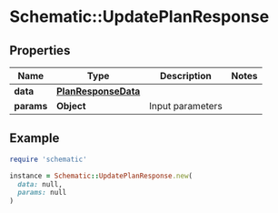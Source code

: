 # Schematic::UpdatePlanResponse

## Properties

| Name | Type | Description | Notes |
| ---- | ---- | ----------- | ----- |
| **data** | [**PlanResponseData**](PlanResponseData.md) |  |  |
| **params** | **Object** | Input parameters |  |

## Example

```ruby
require 'schematic'

instance = Schematic::UpdatePlanResponse.new(
  data: null,
  params: null
)
```


